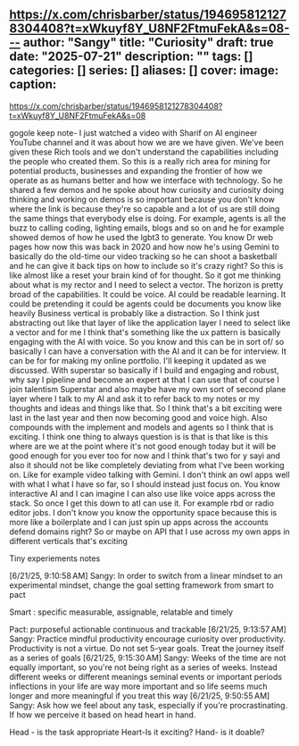 https://x.com/chrisbarber/status/1946958121278304408?t=xWkuyf8Y_U8NF2FtmuFekA&s=08---
author: "Sangy"
title: "Curiosity"
draft: true
date: "2025-07-21"
description: ""
tags: []
categories: []
series: []
aliases: []
cover:
  image: 
  caption: 
---


https://x.com/chrisbarber/status/1946958121278304408?t=xWkuyf8Y_U8NF2FtmuFekA&s=08


gogole keep note- I just watched a video with Sharif on AI engineer YouTube channel and it was about how we are we have given. We've been given these Rich tools and we don't understand the capabilities including the people who created them. So this is a really rich area for mining for potential products, businesses and expanding the frontier of how we operate as as humans better and how we interface with technology. So he shared a few demos and he spoke about how curiosity and curiosity doing thinking and working on demos is so important because you don't know where the link is because they're so capable and a lot of us are still doing the same things that everybody else is doing. For example, agents is all the buzz to calling coding, lighting emails, blogs and so on and he for example showed demos of how he used the lgbt3 to generate. You know Dr web pages how now this was back in 2020 and how now he's using Gemini to basically do the old-time our video tracking so he can shoot a basketball and he can give it back tips on how to include so it's crazy right? So this is like almost like a reset your brain kind of for thought. So it got me thinking about what is my rector and I need to select a vector. The horizon is pretty broad of the capabilities. It could be voice. AI could be readable learning. It could be pretending it could be agents could be documents you know like heavily Business vertical is probably like a distraction. So I think just abstracting out like that layer of like the application layer I need to select like a vector and for me I think that's something like the ux pattern is basically engaging with the AI with voice. So you know and this can be in sort of/ so basically I can have a conversation with the AI and it can be for interview. It can be for for making my online portfolio. I'll keeping it updated as we discussed. With superstar so basically if I build and engaging and robust, why say I pipeline and become an expert at that I can use that of course I join talentism Superstar and also maybe have my own sort of second plane layer where I talk to my AI and ask it to refer back to my notes or my thoughts and ideas and things like that. So I think that's a bit exciting were last in the last year and then now becoming good and voice high. Also compounds with the implement and models and agents so I think that is exciting. I think one thing to always question is is that is that like is this where are we at the point where it's not good enough today but it will be good enough for you ever too for now and I think that's two for y sayi and also it should not be like completely deviating from what I've been working on. Like for example video talking with Gemini. I don't think an owl apps well with what I what I have so far, so I should instead just focus on. You know interactive AI and I can imagine I can also use like voice apps across the stack. So once I get this down to atI can use it. For example rbd or radio editor jobs. I don't know you know the opportunity space because this is more like a boilerplate and I can just spin up apps across the accounts defend domains right? So or maybe on API that I use across my own apps in different verticals that's exciting



Tiny experiements notes

[6/21/25, 9:10:58 AM] Sangy: In order to switch from a linear mindset to an experimental mindset, change the goal setting framework from smart to pact 


Smart : specific measurable, assignable, relatable and timely

Pact: purposeful actionable continuous and trackable
[6/21/25, 9:13:57 AM] Sangy: Practice mindful productivity encourage curiosity over productivity. Productivity is not a virtue. Do not set 5-year goals. Treat the journey itself as a series of goals
[6/21/25, 9:15:30 AM] Sangy: Weeks of the time are not equally important, so you're not being right as a series of weeks. Instead different weeks or different meanings seminal events or important periods inflections in your life are way more important and so life seems much longer and more meaningful if you treat this way
[6/21/25, 9:50:55 AM] Sangy: Ask how we feel about any task, especially if you're procrastinating. 
If how we perceive it based on head heart in hand.

Head - is the task appropriate 
Heart-Is it exciting?
Hand- is it doable?